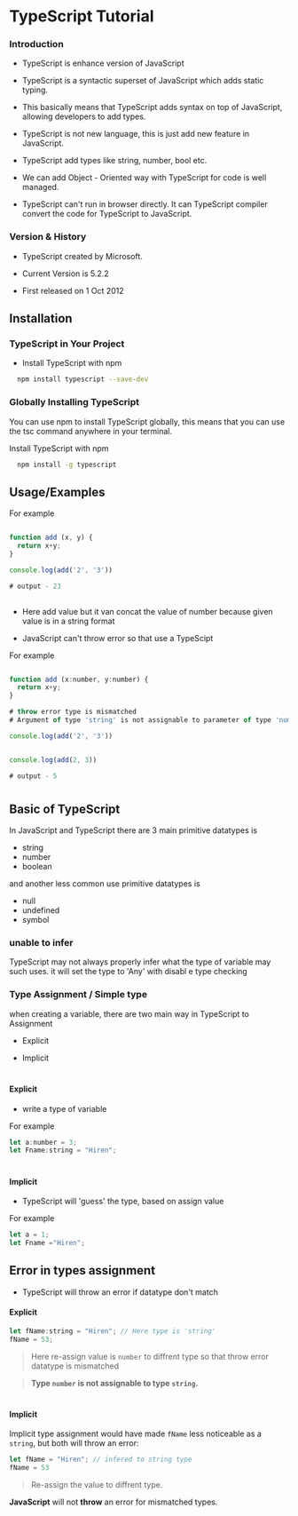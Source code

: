 
# TypeScript Tutorial


### Introduction
- TypeScript is enhance version of JavaScript

- TypeScript is a syntactic superset of JavaScript which adds static typing.

- This basically means that TypeScript adds syntax on top of JavaScript, allowing developers to add types.

- TypeScript is not new language, this is just add new feature in JavaScript.

- TypeScript add types like string, number, bool etc.

- We can add Object - Oriented way with TypeScript for code is well managed.

* TypeScript can't run in browser directly. It can TypeScript compiler convert the code for TypeScript to JavaScript.

### Version & History

- TypeScript created by Microsoft.
 
- Current Version is 5.2.2

- First released on 1 Oct 2012





## Installation

### TypeScript in Your Project

- Install TypeScript with npm
```bash
  npm install typescript --save-dev
```



### Globally Installing TypeScript

You can use npm to install TypeScript globally, this means that you can use the tsc command anywhere in your terminal.

Install TypeScript with npm

```bash
  npm install -g typescript

```
    
## Usage/Examples

For example

```javascript

function add (x, y) {
  return x+y;
}

console.log(add('2', '3'))

# output - 23
 
```


* Here add value but it van concat the value of number
because given value is in a string format

* JavaScript can't throw error so that use a TypeScipt


For example

```javascript

function add (x:number, y:number) {
  return x+y;
}

# throw error type is mismatched 
# Argument of type 'string' is not assignable to parameter of type 'number'.

console.log(add('2', '3'))


console.log(add(2, 3))

# output - 5

```
#

##  Basic of TypeScript

In JavaScript and TypeScript there are 3 main primitive datatypes is

- string
- number
- boolean

and another less common use primitive datatypes is 

- null
- undefined
- symbol




### unable to infer

TypeScript may not always properly infer what the type of variable may such uses. it will set the type to 'Any' with disabl e type checking


### Type Assignment / Simple type

when creating a variable, there are two main way in TypeScript to Assignment

- Explicit

- Implicit

#
#### Explicit
* write a type of variable

For example

```javascript
let a:number = 3;
let Fname:string = "Hiren"; 
```
#
#### Implicit

- TypeScript will 'guess' the type, based on assign value

For example

```javascript
let a = 1;
let Fname ="Hiren";

```

## Error in types assignment

- TypeScript will throw an error if datatype don't match

#### Explicit 


```javascript
let fName:string = "Hiren"; // Here type is 'string'
fName = 53;

```
> Here re-assign value is `number` to diffrent type so that throw error datatype is mismatched

> **Type `number` is not assignable to type `string`.** 

#

#### Implicit

Implicit type assignment would have made `fName` less noticeable as a `string`, but both will throw an error:



```javascript
let fName = "Hiren"; // infered to string type
fName = 53
```
 > Re-assign the value to diffrent type.


**JavaScript** will not **throw** an error for mismatched types.

 







